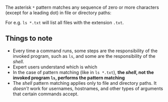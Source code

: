 The asterisk `*` pattern matches any sequence of zero or more characters (except for a leading dot) in file
or directory paths:

For e.g. `ls *.txt` will list all files with the extension `.txt`.

## Things to note

- Every time a command runs, some steps are the responsibility of the invoked program, such as `ls`, and
  some are the responsibility of the _shell_.
- Expert users understand which is which
- In the case of pattern matching (like in `ls *.txt`), **the _shell_, not the invoked program `ls`, performs
  the pattern matching**
- The _shell_ pattern matching applies only to file and directory paths. It _doesn't_ work for usernames,
  hostnames, and other types of arguments that certain commands accept.
